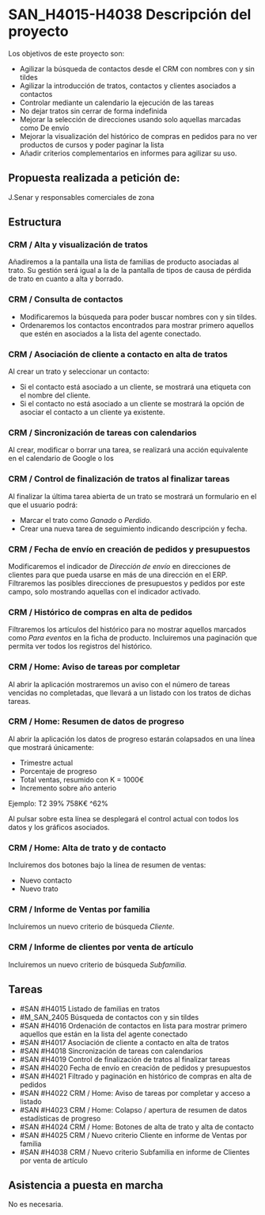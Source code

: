 # SAN_H4015-H4038 Descripción del proyecto

Los objetivos de este proyecto son:
+ Agilizar la búsqueda de contactos desde el CRM con nombres con y sin tildes
+ Agilizar la introducción de tratos, contactos y clientes asociados a contactos
+ Controlar mediante un calendario la ejecución de las tareas
+ No dejar tratos sin cerrar de forma indefinida
+ Mejorar la selección de direcciones usando solo aquellas marcadas como De envío
+ Mejorar la visualización del histórico de compras en pedidos para no ver productos de cursos y poder paginar la lista
+ Añadir criterios complementarios en informes para agilizar su uso.

## Propuesta realizada a petición de:
J.Senar y responsables comerciales de zona

## Estructura

### CRM / Alta y visualización de tratos
Añadiremos a la pantalla una lista de familias de producto asociadas al trato. Su gestión será igual a la de la pantalla de tipos de causa de pérdida de trato en cuanto a alta y borrado.

### CRM / Consulta de contactos
+ Modificaremos la búsqueda para poder buscar nombres con y sin tildes.
+ Ordenaremos los contactos encontrados para mostrar primero aquellos que estén en asociados a la lista del agente conectado.

### CRM / Asociación de cliente a contacto en alta de tratos
Al crear un trato y seleccionar un contacto:
+ Si el contacto está asociado a un cliente, se mostrará una etiqueta con el nombre del cliente.
+ Si el contacto no está asociado a un cliente se mostrará la opción de asociar el contacto a un cliente ya existente.

### CRM / Sincronización de tareas con calendarios
Al crear, modificar o borrar una tarea, se realizará una acción equivalente en el calendario de Google o Ios

### CRM / Control de finalización de tratos al finalizar tareas
Al finalizar la última tarea abierta de un trato se mostrará un formulario en el que el usuario podrá:
+ Marcar el trato como _Ganado_ o _Perdido_.
+ Crear una nueva tarea de seguimiento indicando descripción y fecha.

### CRM / Fecha de envío en creación de pedidos y presupuestos
Modificaremos el indicador de _Dirección de envío_ en direcciones de clientes para que pueda usarse en más de una dirección en el ERP.
Filtraremos las posibles direcciones de presupuestos y pedidos por este campo, solo mostrando aquellas con el indicador activado.

### CRM / Histórico de compras en alta de pedidos
Filtraremos los artículos del histórico para no mostrar aquellos marcados como _Para eventos_ en la ficha de producto.
Incluiremos una paginación que permita ver todos los registros del histórico.

### CRM / Home: Aviso de tareas por completar
Al abrir la aplicación mostraremos un aviso con el número de tareas vencidas no completadas, que llevará a un listado con los tratos de dichas tareas.

### CRM / Home: Resumen de datos de progreso
Al abrir la aplicación los datos de progreso estarán colapsados en una línea que mostrará únicamente:
+ Trimestre actual
+ Porcentaje de progreso
+ Total ventas, resumido con K = 1000€
+ Incremento sobre año anterio

Ejemplo:
    T2 39% 758K€ ^62%

Al pulsar sobre esta línea se desplegará el control actual con todos los datos y los gráficos asociados.

### CRM / Home: Alta de trato y de contacto
Incluiremos dos botones bajo la línea de resumen de ventas:
+ Nuevo contacto
+ Nuevo trato

### CRM / Informe de Ventas por familia
Incluiremos un nuevo criterio de búsqueda _Cliente_.

### CRM / Informe de clientes por venta de artículo
Incluiremos un nuevo criterio de búsqueda _Subfamilia_.

## Tareas
* #SAN #H4015 Listado de familias en tratos
* #M_SAN_2405 Búsqueda de contactos con y sin tildes
* #SAN #H4016 Ordenación de contactos en lista para mostrar primero aquellos que están en la lista del agente conectado
* #SAN #H4017 Asociación de cliente a contacto en alta de tratos
* #SAN #H4018 Sincronización de tareas con calendarios
* #SAN #H4019 Control de finalización de tratos al finalizar tareas
* #SAN #H4020 Fecha de envío en creación de pedidos y presupuestos
* #SAN #H4021 Filtrado y paginación en histórico de compras en alta de pedidos
* #SAN #H4022 CRM / Home: Aviso de tareas por completar y acceso a listado
* #SAN #H4023 CRM / Home: Colapso / apertura de resumen de datos estadísticas de progreso 
* #SAN #H4024 CRM / Home: Botones de alta de trato y alta de contacto
* #SAN #H4025 CRM / Nuevo criterio Cliente en informe de Ventas por familia
* #SAN #H4038 CRM / Nuevo criterio Subfamilia en informe de Clientes por venta de artículo


## Asistencia a puesta en marcha
No es necesaria.
